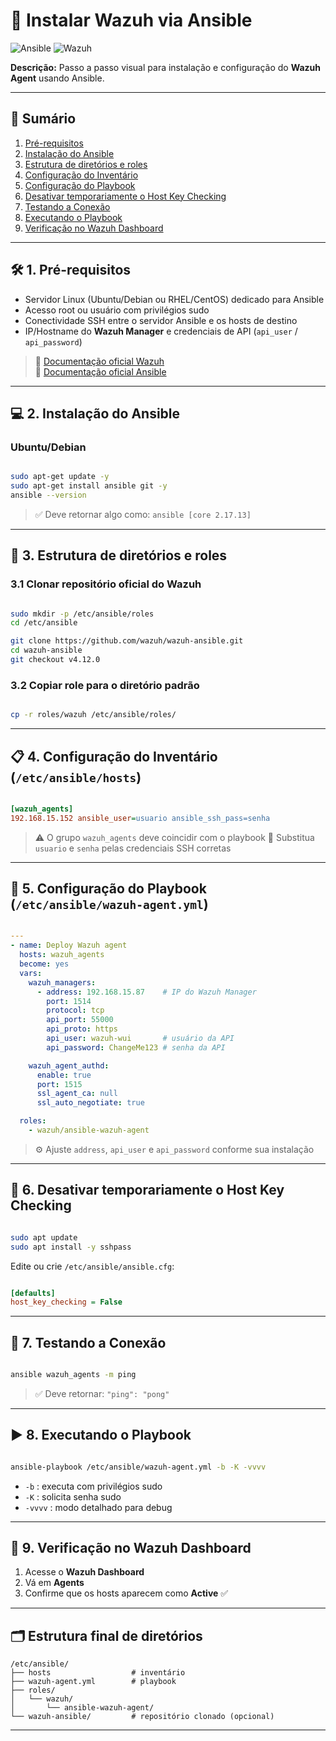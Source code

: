 # 🚀 Instalar Wazuh via Ansible

![Ansible](https://img.shields.io/badge/Ansible-2.17-blue)
![Wazuh](https://img.shields.io/badge/Wazuh-4.12.0-orange)

**Descrição:** Passo a passo visual para instalação e configuração do **Wazuh Agent** usando Ansible.  

---

## 📖 Sumário

1. [Pré-requisitos](#-pré-requisitos)  
2. [Instalação do Ansible](#-instalação-do-ansible)  
3. [Estrutura de diretórios e roles](#-estrutura-de-diretórios-e-roles)  
4. [Configuração do Inventário](#-configuração-do-inventário)  
5. [Configuração do Playbook](#-configuração-do-playbook)  
6. [Desativar temporariamente o Host Key Checking](#-desativar-temporariamente-o-host-key-checking)  
7. [Testando a Conexão](#-testando-a-conexão)  
8. [Executando o Playbook](#-executando-o-playbook)  
9. [Verificação no Wazuh Dashboard](#-verificação-no-wazuh-dashboard)  

---

## 🛠️ 1. Pré-requisitos

- Servidor Linux (Ubuntu/Debian ou RHEL/CentOS) dedicado para Ansible  
- Acesso root ou usuário com privilégios sudo  
- Conectividade SSH entre o servidor Ansible e os hosts de destino  
- IP/Hostname do **Wazuh Manager** e credenciais de API (`api_user` / `api_password`)  

> 🔗 [Documentação oficial Wazuh](https://documentation.wazuh.com/)  
> 🔗 [Documentação oficial Ansible](https://docs.ansible.com/)

---

## 💻 2. Instalação do Ansible

### Ubuntu/Debian

```bash

sudo apt-get update -y
sudo apt-get install ansible git -y
ansible --version

````

> ✅ Deve retornar algo como: `ansible [core 2.17.13]`

---

## 📂 3. Estrutura de diretórios e roles

### 3.1 Clonar repositório oficial do Wazuh

```bash

sudo mkdir -p /etc/ansible/roles
cd /etc/ansible

git clone https://github.com/wazuh/wazuh-ansible.git
cd wazuh-ansible
git checkout v4.12.0

```

### 3.2 Copiar role para o diretório padrão

```bash

cp -r roles/wazuh /etc/ansible/roles/

```

---

## 📋 4. Configuração do Inventário (`/etc/ansible/hosts`)

```ini

[wazuh_agents]
192.168.15.152 ansible_user=usuario ansible_ssh_pass=senha

```

> ⚠️ O grupo `wazuh_agents` deve coincidir com o playbook
> 🔹 Substitua `usuario` e `senha` pelas credenciais SSH corretas

---

## 📄 5. Configuração do Playbook (`/etc/ansible/wazuh-agent.yml`)

```yaml

---
- name: Deploy Wazuh agent
  hosts: wazuh_agents
  become: yes
  vars:
    wazuh_managers:
      - address: 192.168.15.87    # IP do Wazuh Manager
        port: 1514
        protocol: tcp
        api_port: 55000
        api_proto: https
        api_user: wazuh-wui       # usuário da API
        api_password: ChangeMe123 # senha da API

    wazuh_agent_authd:
      enable: true
      port: 1515
      ssl_agent_ca: null
      ssl_auto_negotiate: true

  roles:
    - wazuh/ansible-wazuh-agent

```

> ⚙️ Ajuste `address`, `api_user` e `api_password` conforme sua instalação

---

## 🔑 6. Desativar temporariamente o Host Key Checking

```bash

sudo apt update
sudo apt install -y sshpass

```

Edite ou crie `/etc/ansible/ansible.cfg`:

```ini

[defaults]
host_key_checking = False

```

---

## 📡 7. Testando a Conexão

```bash

ansible wazuh_agents -m ping

```

> ✅ Deve retornar: `"ping": "pong"`

---

## ▶️ 8. Executando o Playbook

```bash

ansible-playbook /etc/ansible/wazuh-agent.yml -b -K -vvvv

```

* `-b` : executa com privilégios sudo
* `-K` : solicita senha sudo
* `-vvvv` : modo detalhado para debug

---

## 👀 9. Verificação no Wazuh Dashboard

1. Acesse o **Wazuh Dashboard**
2. Vá em **Agents**
3. Confirme que os hosts aparecem como **Active** ✅

---

## 🗂️ Estrutura final de diretórios

```
/etc/ansible/
├── hosts                  # inventário
├── wazuh-agent.yml        # playbook
├── roles/
│   └── wazuh/
│       └── ansible-wazuh-agent/
└── wazuh-ansible/         # repositório clonado (opcional)
```

---
